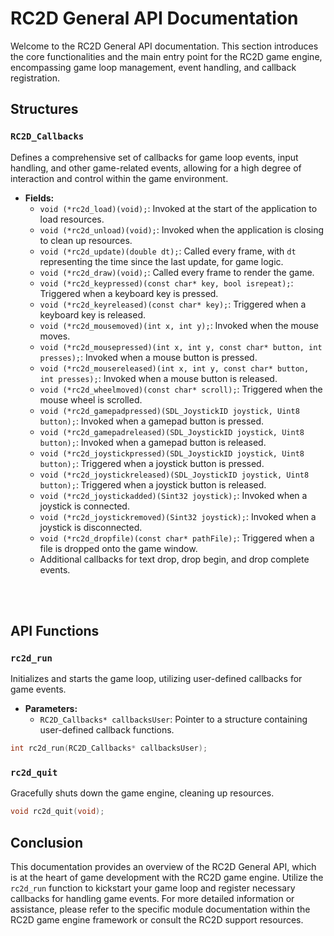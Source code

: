 
# RC2D General API Documentation

Welcome to the RC2D General API documentation. This section introduces the core functionalities and the main entry point for the RC2D game engine, encompassing game loop management, event handling, and callback registration.

## Structures

### `RC2D_Callbacks`

Defines a comprehensive set of callbacks for game loop events, input handling, and other game-related events, allowing for a high degree of interaction and control within the game environment.

- **Fields:**
  - `void (*rc2d_load)(void);`: Invoked at the start of the application to load resources.
  - `void (*rc2d_unload)(void);`: Invoked when the application is closing to clean up resources.
  - `void (*rc2d_update)(double dt);`: Called every frame, with `dt` representing the time since the last update, for game logic.
  - `void (*rc2d_draw)(void);`: Called every frame to render the game.
  - `void (*rc2d_keypressed)(const char* key, bool isrepeat);`: Triggered when a keyboard key is pressed.
  - `void (*rc2d_keyreleased)(const char* key);`: Triggered when a keyboard key is released.
  - `void (*rc2d_mousemoved)(int x, int y);`: Invoked when the mouse moves.
  - `void (*rc2d_mousepressed)(int x, int y, const char* button, int presses);`: Invoked when a mouse button is pressed.
  - `void (*rc2d_mousereleased)(int x, int y, const char* button, int presses);`: Invoked when a mouse button is released.
  - `void (*rc2d_wheelmoved)(const char* scroll);`: Triggered when the mouse wheel is scrolled.
  - `void (*rc2d_gamepadpressed)(SDL_JoystickID joystick, Uint8 button);`: Invoked when a gamepad button is pressed.
  - `void (*rc2d_gamepadreleased)(SDL_JoystickID joystick, Uint8 button);`: Invoked when a gamepad button is released.
  - `void (*rc2d_joystickpressed)(SDL_JoystickID joystick, Uint8 button);`: Triggered when a joystick button is pressed.
  - `void (*rc2d_joystickreleased)(SDL_JoystickID joystick, Uint8 button);`: Triggered when a joystick button is released.
  - `void (*rc2d_joystickadded)(Sint32 joystick);`: Invoked when a joystick is connected.
  - `void (*rc2d_joystickremoved)(Sint32 joystick);`: Invoked when a joystick is disconnected.
  - `void (*rc2d_dropfile)(const char* pathFile);`: Triggered when a file is dropped onto the game window.
  - Additional callbacks for text drop, drop begin, and drop complete events.

<br /><br />

## API Functions

### `rc2d_run`

Initializes and starts the game loop, utilizing user-defined callbacks for game events.

- **Parameters:**
  - `RC2D_Callbacks* callbacksUser`: Pointer to a structure containing user-defined callback functions.

```c
int rc2d_run(RC2D_Callbacks* callbacksUser);
```

### `rc2d_quit`

Gracefully shuts down the game engine, cleaning up resources.

```c
void rc2d_quit(void);
```

## Conclusion

This documentation provides an overview of the RC2D General API, which is at the heart of game development with the RC2D game engine. Utilize the `rc2d_run` function to kickstart your game loop and register necessary callbacks for handling game events. For more detailed information or assistance, please refer to the specific module documentation within the RC2D game engine framework or consult the RC2D support resources.
